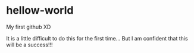 # hellow-world
My first github XD

It is a little difficult to do this for the first time... 
But I am confident that this will be a success!!!

